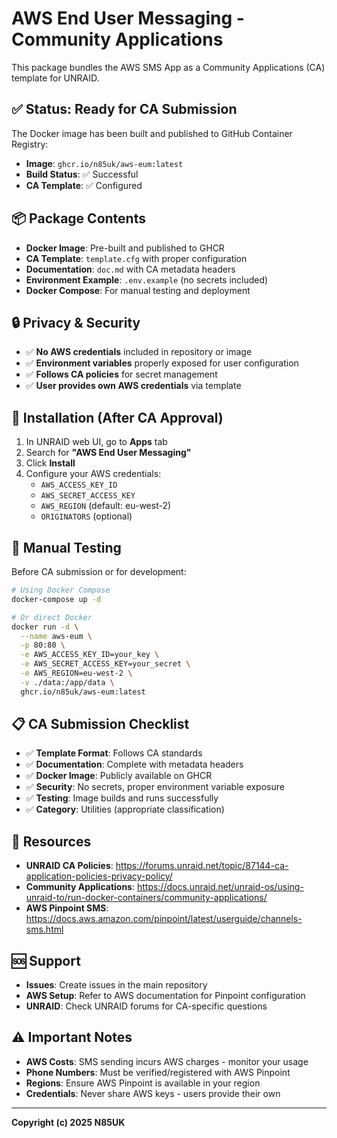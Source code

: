 # AWS End User Messaging - Community Applications

This package bundles the AWS SMS App as a Community Applications (CA) template for UNRAID.

## ✅ Status: Ready for CA Submission

The Docker image has been built and published to GitHub Container Registry:

- **Image**: `ghcr.io/n85uk/aws-eum:latest`
- **Build Status**: ✅ Successful
- **CA Template**: ✅ Configured

## 📦 Package Contents

- **Docker Image**: Pre-built and published to GHCR
- **CA Template**: `template.cfg` with proper configuration
- **Documentation**: `doc.md` with CA metadata headers
- **Environment Example**: `.env.example` (no secrets included)
- **Docker Compose**: For manual testing and deployment

## 🔒 Privacy & Security

- ✅ **No AWS credentials** included in repository or image
- ✅ **Environment variables** properly exposed for user configuration
- ✅ **Follows CA policies** for secret management
- ✅ **User provides own AWS credentials** via template

## 🚀 Installation (After CA Approval)

1. In UNRAID web UI, go to **Apps** tab
2. Search for **"AWS End User Messaging"**
3. Click **Install**
4. Configure your AWS credentials:
   - `AWS_ACCESS_KEY_ID`
   - `AWS_SECRET_ACCESS_KEY`
   - `AWS_REGION` (default: eu-west-2)
   - `ORIGINATORS` (optional)

## 🧪 Manual Testing

Before CA submission or for development:

```bash
# Using Docker Compose
docker-compose up -d

# Or direct Docker
docker run -d \
  --name aws-eum \
  -p 80:80 \
  -e AWS_ACCESS_KEY_ID=your_key \
  -e AWS_SECRET_ACCESS_KEY=your_secret \
  -e AWS_REGION=eu-west-2 \
  -v ./data:/app/data \
  ghcr.io/n85uk/aws-eum:latest
```

## 📋 CA Submission Checklist

- ✅ **Template Format**: Follows CA standards
- ✅ **Documentation**: Complete with metadata headers
- ✅ **Docker Image**: Publicly available on GHCR
- ✅ **Security**: No secrets, proper environment variable exposure
- ✅ **Testing**: Image builds and runs successfully
- ✅ **Category**: Utilities (appropriate classification)

## 📖 Resources

- **UNRAID CA Policies**: <https://forums.unraid.net/topic/87144-ca-application-policies-privacy-policy/>
- **Community Applications**: <https://docs.unraid.net/unraid-os/using-unraid-to/run-docker-containers/community-applications/>
- **AWS Pinpoint SMS**: <https://docs.aws.amazon.com/pinpoint/latest/userguide/channels-sms.html>

## 🆘 Support

- **Issues**: Create issues in the main repository
- **AWS Setup**: Refer to AWS documentation for Pinpoint configuration
- **UNRAID**: Check UNRAID forums for CA-specific questions

## ⚠️ Important Notes

- **AWS Costs**: SMS sending incurs AWS charges - monitor your usage
- **Phone Numbers**: Must be verified/registered with AWS Pinpoint
- **Regions**: Ensure AWS Pinpoint is available in your region
- **Credentials**: Never share AWS keys - users provide their own

---

**Copyright (c) 2025 N85UK**
